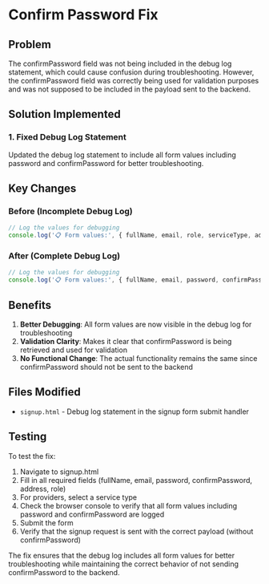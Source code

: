 # Confirm Password Fix

## Problem
The confirmPassword field was not being included in the debug log statement, which could cause confusion during troubleshooting. However, the confirmPassword field was correctly being used for validation purposes and was not supposed to be included in the payload sent to the backend.

## Solution Implemented

### 1. Fixed Debug Log Statement
Updated the debug log statement to include all form values including password and confirmPassword for better troubleshooting.

## Key Changes

### Before (Incomplete Debug Log)
```javascript
// Log the values for debugging
console.log('📋 Form values:', { fullName, email, role, serviceType, address });
```

### After (Complete Debug Log)
```javascript
// Log the values for debugging
console.log('📋 Form values:', { fullName, email, password, confirmPassword, role, serviceType, address });
```

## Benefits

1. **Better Debugging**: All form values are now visible in the debug log for troubleshooting
2. **Validation Clarity**: Makes it clear that confirmPassword is being retrieved and used for validation
3. **No Functional Change**: The actual functionality remains the same since confirmPassword should not be sent to the backend

## Files Modified
- `signup.html` - Debug log statement in the signup form submit handler

## Testing
To test the fix:
1. Navigate to signup.html
2. Fill in all required fields (fullName, email, password, confirmPassword, address, role)
3. For providers, select a service type
4. Check the browser console to verify that all form values including password and confirmPassword are logged
5. Submit the form
6. Verify that the signup request is sent with the correct payload (without confirmPassword)

The fix ensures that the debug log includes all form values for better troubleshooting while maintaining the correct behavior of not sending confirmPassword to the backend.